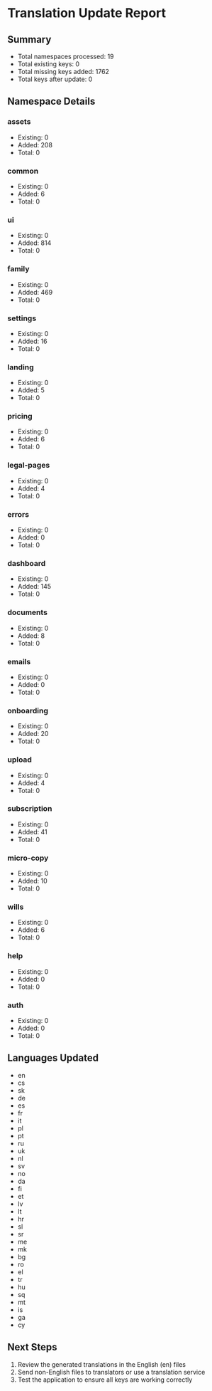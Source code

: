 # Translation Update Report

## Summary

- Total namespaces processed: 19
- Total existing keys: 0
- Total missing keys added: 1762
- Total keys after update: 0

## Namespace Details

### assets

- Existing: 0
- Added: 208
- Total: 0

### common

- Existing: 0
- Added: 6
- Total: 0

### ui

- Existing: 0
- Added: 814
- Total: 0

### family

- Existing: 0
- Added: 469
- Total: 0

### settings

- Existing: 0
- Added: 16
- Total: 0

### landing

- Existing: 0
- Added: 5
- Total: 0

### pricing

- Existing: 0
- Added: 6
- Total: 0

### legal-pages

- Existing: 0
- Added: 4
- Total: 0

### errors

- Existing: 0
- Added: 0
- Total: 0

### dashboard

- Existing: 0
- Added: 145
- Total: 0

### documents

- Existing: 0
- Added: 8
- Total: 0

### emails

- Existing: 0
- Added: 0
- Total: 0

### onboarding

- Existing: 0
- Added: 20
- Total: 0

### upload

- Existing: 0
- Added: 4
- Total: 0

### subscription

- Existing: 0
- Added: 41
- Total: 0

### micro-copy

- Existing: 0
- Added: 10
- Total: 0

### wills

- Existing: 0
- Added: 6
- Total: 0

### help

- Existing: 0
- Added: 0
- Total: 0

### auth

- Existing: 0
- Added: 0
- Total: 0

## Languages Updated

- en
- cs
- sk
- de
- es
- fr
- it
- pl
- pt
- ru
- uk
- nl
- sv
- no
- da
- fi
- et
- lv
- lt
- hr
- sl
- sr
- me
- mk
- bg
- ro
- el
- tr
- hu
- sq
- mt
- is
- ga
- cy

## Next Steps

1. Review the generated translations in the English (en) files
2. Send non-English files to translators or use a translation service
3. Test the application to ensure all keys are working correctly
